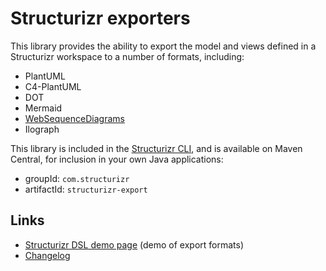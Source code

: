# Structurizr exporters

This library provides the ability to export the model and views defined in a Structurizr workspace to a number of formats, including:

- PlantUML
- C4-PlantUML
- DOT
- Mermaid
- [WebSequenceDiagrams](/tree/main/src/main/java/com/structurizr/export/websequencediagrams)
- Ilograph

This library is included in the [Structurizr CLI](https://github.com/structurizr/cli),
and is available on Maven Central, for inclusion in your own Java applications:

- groupId: `com.structurizr`
- artifactId: `structurizr-export`

## Links

- [Structurizr DSL demo page](https://structurizr.com/dsl) (demo of export formats)
- [Changelog](docs/changelog.md)